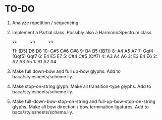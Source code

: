 TO-DO
=====

1.  Analyze repetition / sequencing.

2.  Implement a Partial class. Possibly also a HarmonicSpectrum class.

        vc      va      vn
        
    11: (D5)    D6      D8
    10: C#5     C#6     C#8
    9:  B4      B5      ((B7))
    8:  A4      A5      A7
    7:  Gqf4    (Gqf5)  Gqf7
    6:  E4      E5      E7
    5:  C#4     C#5     (C#7)
    4:  A3      A4      A6
    3:  E3      E4      E6
    2:  A2      A3      A5
    1:  A1      A2      A4

3.  Make full down-bow and full up-bow glyphs.
    Add to baca/stylesheets/scheme.ily.

4.  Make stop-on-string glyph.
    Make all transition-type glyphs.
    Add to baca/stylesheets/scheme.ily.

5.  Make full-down-bow-stop-on-string and full-up-bow-stop-on-string glyphs.
    Make all bow direction / bow termination ligatures.
    Add to baca/stylesheets/scheme.ily.

